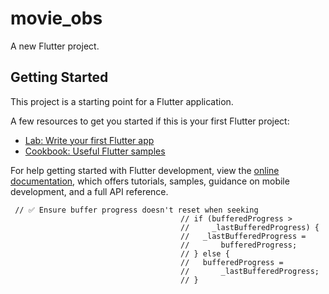 # movie_obs

A new Flutter project.

## Getting Started

This project is a starting point for a Flutter application.

A few resources to get you started if this is your first Flutter project:

- [Lab: Write your first Flutter app](https://docs.flutter.dev/get-started/codelab)
- [Cookbook: Useful Flutter samples](https://docs.flutter.dev/cookbook)

For help getting started with Flutter development, view the
[online documentation](https://docs.flutter.dev/), which offers tutorials,
samples, guidance on mobile development, and a full API reference.


     // ✅ Ensure buffer progress doesn't reset when seeking
                                          // if (bufferedProgress >
                                          //     _lastBufferedProgress) {
                                          //   _lastBufferedProgress =
                                          //       bufferedProgress;
                                          // } else {
                                          //   bufferedProgress =
                                          //       _lastBufferedProgress;
                                          // }

                                     